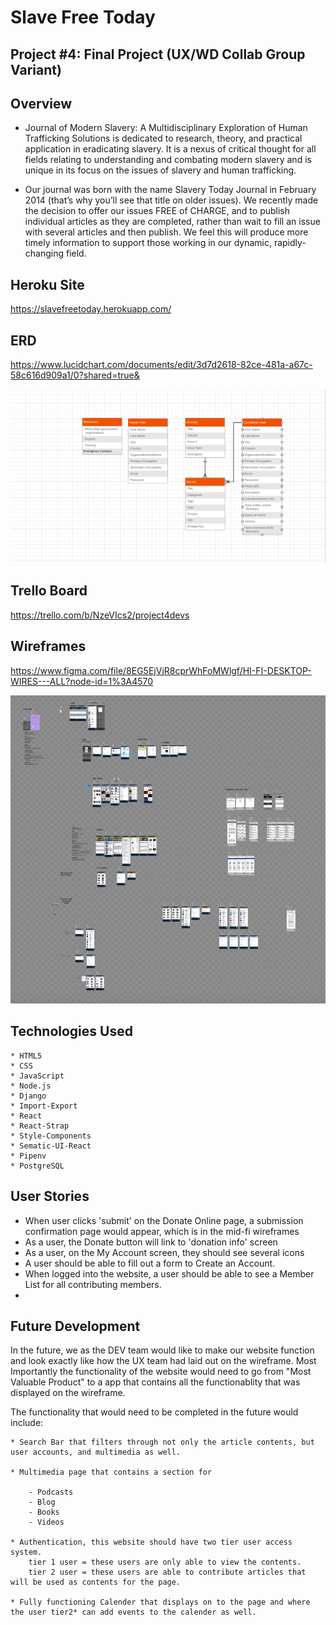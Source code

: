# Slave Free Today 

## Project #4: Final Project (UX/WD Collab Group Variant)

## Overview

*   Journal of Modern Slavery: A Multidisciplinary Exploration of Human Trafficking Solutions is dedicated to research, theory, and practical application in eradicating slavery. It is a nexus of critical thought for all fields relating to understanding and combating modern slavery and is unique in its focus on the issues of slavery and human trafficking.

*   Our journal was born with the name Slavery Today Journal in February 2014 (that’s why you’ll see that title on older issues). We recently made the decision to offer our issues FREE of CHARGE, and to publish individual articles as they are completed, rather than wait to fill an issue with several articles and then publish. We feel this will produce more timely information to support those working in our dynamic, rapidly-changing field.




## Heroku Site

https://slavefreetoday.herokuapp.com/

## ERD

https://www.lucidchart.com/documents/edit/3d7d2618-82ce-481a-a67c-58c616d909a1/0?shared=true&


![ERD](/client/src/images/ERD%20.png)

## Trello Board

https://trello.com/b/NzeVIcs2/project4devs

## Wireframes

https://www.figma.com/file/8EG5EjVjR8cprWhFoMWlgf/HI-FI-DESKTOP-WIRES---ALL?node-id=1%3A4570

![WireFrames](/client/src/images/wireframeZoomOut.png)



## Technologies Used

    * HTML5
    * CSS
    * JavaScript
    * Node.js
    * Django
    * Import-Export
    * React 
    * React-Strap
    * Style-Components
    * Sematic-UI-React
    * Pipenv
    * PostgreSQL
   
## User Stories
 * When user clicks 'submit' on the Donate Online page,  a submission confirmation page would appear, 
   which is in the mid-fi wireframes
 * As a user, the Donate button will link to 'donation info' screen
 * As a user, on the My Account screen, they should see several icons
 * A user should be able to fill out a form to Create an Account.
 * When logged into the website, a user should be able to see a Member List for all contributing members.
 *

## Future Development

In the future, we as the DEV team would like to make our website function and look exactly like how the UX team had laid out on the wireframe.  Most Importantly the functionality of the website would need to go from "Most Valuable Product" to a app that contains all the functionablity that was displayed on the wireframe.

The functionality that would need to be completed in the future would include:

    * Search Bar that filters through not only the article contents, but user accounts, and multimedia as well.

    * Multimedia page that contains a section for 

        - Podcasts
        - Blog
        - Books
        - Videos

    * Authentication, this website should have two tier user access system.
        tier 1 user = these users are only able to view the contents.
        tier 2 user = these users are able to contribute articles that will be used as contents for the page.

    * Fully functioning Calender that displays on to the page and where the user tier2* can add events to the calender as well.
